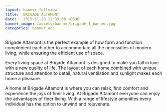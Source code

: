 ```yaml
---
layout: banner_fullview
title:  BRIGADE ALTAMONT
date:   2015-11-28 12:33:30 +0530
banner_image: /assets/banner/brigade_1_banner.jpg
categories: banner_ads
---
```


Brigade Altamont is the perfect example of how form and function complement each other to accommodate all the necessities of modern living, while ensuring the efficient use of space.

Every living space at Brigade Altamont is designed to make you fall in love with a new quality of life. The layout of each home combined with unique structure and attention to detail, natural ventilation and sunlight makes each home a pleasure. 

A home at Brigade Altamont is where you can relax, find comfort and experience the joys of finer living. At Brigade Altamont everyone can enjoy the advantages of finer living. With a range of lifestyle amenities every individual has the option to unwind and rejuvenate.